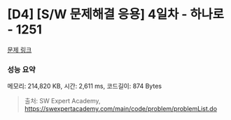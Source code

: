 # [D4] [S/W 문제해결 응용] 4일차 - 하나로 - 1251 

[문제 링크](https://swexpertacademy.com/main/code/problem/problemDetail.do?contestProbId=AV15StKqAQkCFAYD) 

### 성능 요약

메모리: 214,820 KB, 시간: 2,611 ms, 코드길이: 874 Bytes



> 출처: SW Expert Academy, https://swexpertacademy.com/main/code/problem/problemList.do